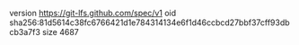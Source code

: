 version https://git-lfs.github.com/spec/v1
oid sha256:81d5614c38fc6766421d1e784314134e6f1d46ccbcd27bbf37cff93dbcb3a7f3
size 4687
